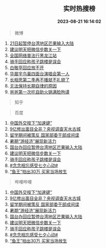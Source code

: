 <div align="center"><h2>实时热搜榜</h2><h4>2023-08-21 16:14:02</h4></div>

> 微博  

1. [21日起暂停台湾地区芒果输入大陆](https://s.weibo.com/weibo?q=%2321%E6%97%A5%E8%B5%B7%E6%9A%82%E5%81%9C%E5%8F%B0%E6%B9%BE%E5%9C%B0%E5%8C%BA%E8%8A%92%E6%9E%9C%E8%BE%93%E5%85%A5%E5%A4%A7%E9%99%86%23&t=31&band_rank=1&Refer=top)<br />
2. [建议明天把微信步数关一下](https://s.weibo.com/weibo?q=%23%E5%BB%BA%E8%AE%AE%E6%98%8E%E5%A4%A9%E6%8A%8A%E5%BE%AE%E4%BF%A1%E6%AD%A5%E6%95%B0%E5%85%B3%E4%B8%80%E4%B8%8B%23&t=31&band_rank=2&Refer=top)<br />
3. [全国网络普法行黑龙江站](https://s.weibo.com/weibo?q=%23%E5%85%A8%E5%9B%BD%E7%BD%91%E7%BB%9C%E6%99%AE%E6%B3%95%E8%A1%8C%E9%BB%91%E9%BE%99%E6%B1%9F%E7%AB%99%23&t=31&band_rank=3&Refer=top)<br />
4. [骑手回应称孩子跳楼是误会](https://s.weibo.com/weibo?q=%23%E9%AA%91%E6%89%8B%E5%9B%9E%E5%BA%94%E7%A7%B0%E5%AD%A9%E5%AD%90%E8%B7%B3%E6%A5%BC%E6%98%AF%E8%AF%AF%E4%BC%9A%23&t=31&band_rank=4&Refer=top)<br />
5. [白敬亭回应放不开](https://s.weibo.com/weibo?q=%23%E7%99%BD%E6%95%AC%E4%BA%AD%E5%9B%9E%E5%BA%94%E6%94%BE%E4%B8%8D%E5%BC%80%23&t=31&band_rank=5&Refer=top)<br />
6. [华晨宇鸟巢四面台演唱会第一人](https://s.weibo.com/weibo?q=%23%E5%8D%8E%E6%99%A8%E5%AE%87%E9%B8%9F%E5%B7%A2%E5%9B%9B%E9%9D%A2%E5%8F%B0%E6%BC%94%E5%94%B1%E4%BC%9A%E7%AC%AC%E4%B8%80%E4%BA%BA%23&t=31&band_rank=6&Refer=top)<br />
7. [长相思第二季再不播就不礼貌了](https://s.weibo.com/weibo?q=%23%E9%95%BF%E7%9B%B8%E6%80%9D%E7%AC%AC%E4%BA%8C%E5%AD%A3%E5%86%8D%E4%B8%8D%E6%92%AD%E5%B0%B1%E4%B8%8D%E7%A4%BC%E8%B2%8C%E4%BA%86%23&t=31&band_rank=7&Refer=top)<br />
8. [无法保持长期自律的原因](https://s.weibo.com/weibo?q=%E6%97%A0%E6%B3%95%E4%BF%9D%E6%8C%81%E9%95%BF%E6%9C%9F%E8%87%AA%E5%BE%8B%E7%9A%84%E5%8E%9F%E5%9B%A0&t=31&band_rank=8&Refer=top)<br />
9. [爸爸第一次吃自助火锅满脸拘谨](https://s.weibo.com/weibo?q=%23%E7%88%B8%E7%88%B8%E7%AC%AC%E4%B8%80%E6%AC%A1%E5%90%83%E8%87%AA%E5%8A%A9%E7%81%AB%E9%94%85%E6%BB%A1%E8%84%B8%E6%8B%98%E8%B0%A8%23&t=31&band_rank=9&Refer=top)<br />

> 知乎  


> 百度  

1. [中国外交按下“加速键”](https://www.baidu.com/s?wd=%E4%B8%AD%E5%9B%BD%E5%A4%96%E4%BA%A4%E6%8C%89%E4%B8%8B%E2%80%9C%E5%8A%A0%E9%80%9F%E9%94%AE%E2%80%9D&sa=fyb_news&rsv_dl=fyb_news)<br />
2. [9亿修出面目全非？央视调查天水古城](https://www.baidu.com/s?wd=9%E4%BA%BF%E4%BF%AE%E5%87%BA%E9%9D%A2%E7%9B%AE%E5%85%A8%E9%9D%9E%EF%BC%9F%E5%A4%AE%E8%A7%86%E8%B0%83%E6%9F%A5%E5%A4%A9%E6%B0%B4%E5%8F%A4%E5%9F%8E&sa=fyb_news&rsv_dl=fyb_news)<br />
3. [留学期间被策反 国家部委干部成间谍](https://www.baidu.com/s?wd=%E7%95%99%E5%AD%A6%E6%9C%9F%E9%97%B4%E8%A2%AB%E7%AD%96%E5%8F%8D+%E5%9B%BD%E5%AE%B6%E9%83%A8%E5%A7%94%E5%B9%B2%E9%83%A8%E6%88%90%E9%97%B4%E8%B0%8D&sa=fyb_news&rsv_dl=fyb_news)<br />
4. [暑期“游经济”展现新活力](https://www.baidu.com/s?wd=%E6%9A%91%E6%9C%9F%E2%80%9C%E6%B8%B8%E7%BB%8F%E6%B5%8E%E2%80%9D%E5%B1%95%E7%8E%B0%E6%96%B0%E6%B4%BB%E5%8A%9B&sa=fyb_news&rsv_dl=fyb_news)<br />
5. [国台办回应暂停台湾地区芒果输入大陆](https://www.baidu.com/s?wd=%E5%9B%BD%E5%8F%B0%E5%8A%9E%E5%9B%9E%E5%BA%94%E6%9A%82%E5%81%9C%E5%8F%B0%E6%B9%BE%E5%9C%B0%E5%8C%BA%E8%8A%92%E6%9E%9C%E8%BE%93%E5%85%A5%E5%A4%A7%E9%99%86&sa=fyb_news&rsv_dl=fyb_news)<br />
6. [建议明天把微信步数关一下](https://www.baidu.com/s?wd=%E5%BB%BA%E8%AE%AE%E6%98%8E%E5%A4%A9%E6%8A%8A%E5%BE%AE%E4%BF%A1%E6%AD%A5%E6%95%B0%E5%85%B3%E4%B8%80%E4%B8%8B&sa=fyb_news&rsv_dl=fyb_news)<br />
7. [骑手回应称孩子跳楼是误会](https://www.baidu.com/s?wd=%E9%AA%91%E6%89%8B%E5%9B%9E%E5%BA%94%E7%A7%B0%E5%AD%A9%E5%AD%90%E8%B7%B3%E6%A5%BC%E6%98%AF%E8%AF%AF%E4%BC%9A&sa=fyb_news&rsv_dl=fyb_news)<br />
8. [#念念相忘感受七夕心动#](https://www.baidu.com/s?wd=%23%E5%BF%B5%E5%BF%B5%E7%9B%B8%E5%BF%98%E6%84%9F%E5%8F%97%E4%B8%83%E5%A4%95%E5%BF%83%E5%8A%A8%23&sa=fyb_news&rsv_dl=fyb_news)<br />
9. [“鱼王”拍出30万 买家当场放生](https://www.baidu.com/s?wd=%E2%80%9C%E9%B1%BC%E7%8E%8B%E2%80%9D%E6%8B%8D%E5%87%BA30%E4%B8%87+%E4%B9%B0%E5%AE%B6%E5%BD%93%E5%9C%BA%E6%94%BE%E7%94%9F&sa=fyb_news&rsv_dl=fyb_news)<br />

> 哔哩哔哩  

1. [中国外交按下“加速键”](https://www.baidu.com/s?wd=%E4%B8%AD%E5%9B%BD%E5%A4%96%E4%BA%A4%E6%8C%89%E4%B8%8B%E2%80%9C%E5%8A%A0%E9%80%9F%E9%94%AE%E2%80%9D&sa=fyb_news&rsv_dl=fyb_news)<br />
2. [9亿修出面目全非？央视调查天水古城](https://www.baidu.com/s?wd=9%E4%BA%BF%E4%BF%AE%E5%87%BA%E9%9D%A2%E7%9B%AE%E5%85%A8%E9%9D%9E%EF%BC%9F%E5%A4%AE%E8%A7%86%E8%B0%83%E6%9F%A5%E5%A4%A9%E6%B0%B4%E5%8F%A4%E5%9F%8E&sa=fyb_news&rsv_dl=fyb_news)<br />
3. [留学期间被策反 国家部委干部成间谍](https://www.baidu.com/s?wd=%E7%95%99%E5%AD%A6%E6%9C%9F%E9%97%B4%E8%A2%AB%E7%AD%96%E5%8F%8D+%E5%9B%BD%E5%AE%B6%E9%83%A8%E5%A7%94%E5%B9%B2%E9%83%A8%E6%88%90%E9%97%B4%E8%B0%8D&sa=fyb_news&rsv_dl=fyb_news)<br />
4. [暑期“游经济”展现新活力](https://www.baidu.com/s?wd=%E6%9A%91%E6%9C%9F%E2%80%9C%E6%B8%B8%E7%BB%8F%E6%B5%8E%E2%80%9D%E5%B1%95%E7%8E%B0%E6%96%B0%E6%B4%BB%E5%8A%9B&sa=fyb_news&rsv_dl=fyb_news)<br />
5. [国台办回应暂停台湾地区芒果输入大陆](https://www.baidu.com/s?wd=%E5%9B%BD%E5%8F%B0%E5%8A%9E%E5%9B%9E%E5%BA%94%E6%9A%82%E5%81%9C%E5%8F%B0%E6%B9%BE%E5%9C%B0%E5%8C%BA%E8%8A%92%E6%9E%9C%E8%BE%93%E5%85%A5%E5%A4%A7%E9%99%86&sa=fyb_news&rsv_dl=fyb_news)<br />
6. [建议明天把微信步数关一下](https://www.baidu.com/s?wd=%E5%BB%BA%E8%AE%AE%E6%98%8E%E5%A4%A9%E6%8A%8A%E5%BE%AE%E4%BF%A1%E6%AD%A5%E6%95%B0%E5%85%B3%E4%B8%80%E4%B8%8B&sa=fyb_news&rsv_dl=fyb_news)<br />
7. [骑手回应称孩子跳楼是误会](https://www.baidu.com/s?wd=%E9%AA%91%E6%89%8B%E5%9B%9E%E5%BA%94%E7%A7%B0%E5%AD%A9%E5%AD%90%E8%B7%B3%E6%A5%BC%E6%98%AF%E8%AF%AF%E4%BC%9A&sa=fyb_news&rsv_dl=fyb_news)<br />
8. [#念念相忘感受七夕心动#](https://www.baidu.com/s?wd=%23%E5%BF%B5%E5%BF%B5%E7%9B%B8%E5%BF%98%E6%84%9F%E5%8F%97%E4%B8%83%E5%A4%95%E5%BF%83%E5%8A%A8%23&sa=fyb_news&rsv_dl=fyb_news)<br />
9. [“鱼王”拍出30万 买家当场放生](https://www.baidu.com/s?wd=%E2%80%9C%E9%B1%BC%E7%8E%8B%E2%80%9D%E6%8B%8D%E5%87%BA30%E4%B8%87+%E4%B9%B0%E5%AE%B6%E5%BD%93%E5%9C%BA%E6%94%BE%E7%94%9F&sa=fyb_news&rsv_dl=fyb_news)<br />
